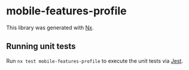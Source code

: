 # mobile-features-profile

This library was generated with [Nx](https://nx.dev).

## Running unit tests

Run `nx test mobile-features-profile` to execute the unit tests via [Jest](https://jestjs.io).

